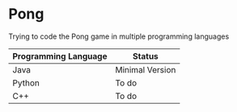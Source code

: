 # Pong
Trying to code the Pong game in multiple programming languages

| Programming Language |   Status  |
|         ----         |     ---     |
|         Java         | Minimal Version  |
|        Python        |    To do    |
|          C++         |    To do    |
